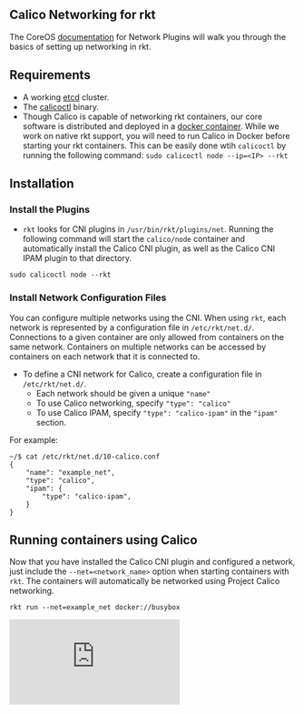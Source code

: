 ## Calico Networking for rkt 

The CoreOS [documentation](https://github.com/coreos/rkt/blob/master/Documentation/networking.md) for Network Plugins will walk you through the basics of setting up networking in rkt.

## Requirements

* A working [etcd](https://github.com/coreos/etcd) cluster. 
* The [calicoctl]() binary.
* Though Calico is capable of networking rkt containers, our core software is distributed and deployed in a [docker container](https://github.com/projectcalico/calico-docker/blob/master/docs/getting-started/default-networking/Demonstration.md). While we work on native rkt support, you will need to run Calico in Docker before starting your rkt containers. This can be easily done wtih `calicoctl` by running the following command: `sudo calicoctl node --ip=<IP> --rkt`

## Installation 
### Install the Plugins
* `rkt` looks for CNI plugins in `/usr/bin/rkt/plugins/net`.  Running the following command will start the `calico/node` container and automatically install the Calico CNI plugin, as well as the Calico CNI IPAM plugin to that directory. 
```
sudo calicoctl node --rkt
```

### Install Network Configuration Files 

You can configure multiple networks using the CNI.  When using `rkt`, each network is represented by a configuration file in `/etc/rkt/net.d/`. Connections to a given container are only allowed from containers on the same network.  Containers on multiple networks can be accessed by containers on each network that it is connected to. 

* To define a CNI network for Calico, create a configuration file in `/etc/rkt/net.d/`.
    - Each network should be given a unique `"name"`
    - To use Calico networking, specify `"type": "calico"`
    - To use Calico IPAM, specify `"type": "calico-ipam"` in the `"ipam"` section.

For example:
```
~/$ cat /etc/rkt/net.d/10-calico.conf
{
    "name": "example_net",
    "type": "calico",
    "ipam": {
        "type": "calico-ipam",
    }
}
```

## Running containers using Calico
Now that you have installed the Calico CNI plugin and configured a network, just include the `--net=<network_name>` option when starting containers with `rkt`.  The containers will automatically be networked using Project Calico networking.

```
rkt run --net=example_net docker://busybox
```

[![Analytics](https://ga-beacon.appspot.com/UA-52125893-3/calico-rkt/docs/rkt.md?pixel)](https://github.com/igrigorik/ga-beacon)

